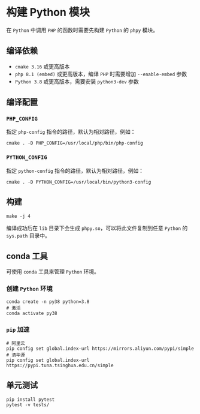构建 Python 模块
====
在 `Python` 中调用 `PHP` 的函数时需要先构建 `Python` 的 `phpy` 模块。

## 编译依赖
- `cmake 3.16` 或更高版本
- `php 8.1 (embed)` 或更高版本，编译 `PHP` 时需要增加 `--enable-embed` 参数
- `Python 3.8` 或更高版本，需要安装 `python3-dev` 参数

## 编译配置

### `PHP_CONFIG` 

指定 `php-config` 指令的路径，默认为相对路径，例如：

```shell
cmake . -D PHP_CONFIG=/usr/local/php/bin/php-config
```

### `PYTHON_CONFIG`

指定 `python-config` 指令的路径，默认为相对路径，例如：

```shell
cmake . -D PYTHON_CONFIG=/usr/local/bin/python3-config
```

## 构建
```shell
make -j 4
```

编译成功后在 `lib` 目录下会生成 `phpy.so`，可以将此文件复制到任意 `Python` 的 `sys.path` 目录中。

## conda 工具

可使用 `conda` 工具来管理 `Python` 环境。

### 创建 `Python` 环境

```shell
conda create -n py38 python=3.8
# 激活
conda activate py38
```

### `pip` 加速
```shell
# 阿里云
pip config set global.index-url https://mirrors.aliyun.com/pypi/simple
# 清华源
pip config set global.index-url https://pypi.tuna.tsinghua.edu.cn/simple
```

## 单元测试
```shell
pip install pytest
pytest -v tests/
```
